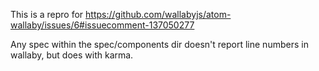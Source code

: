 This is a repro for https://github.com/wallabyjs/atom-wallaby/issues/6#issuecomment-137050277

Any spec within the spec/components dir doesn't report line numbers in wallaby,
but does with karma.
